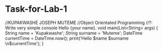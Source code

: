 # Task-for-Lab-1
//KUPAKWASHE JOSEPH MUTEME //Object Orientated Programming //?: Write very simple console Hello {your name}.  void main(List&lt;String> args) {      String name = 'Kupakwashe';   String surname = 'Muteme';   DateTime currentTime = DateTime.now();    print('Hello $name $surname \n$currentTime'); }
